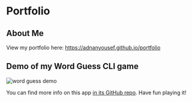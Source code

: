 # Portfolio

## About Me
View my portfolio here: https://adnanyousef.github.io/portfolio

## Demo of my Word Guess CLI game
![word guess demo](https://cdn.rawgit.com/adnanyousef/portfolio/master/assets/images/word_guess_demo.svg)

You can find more info on this app [in its GitHub repo](https://github.com/adnanyousef/word-guess-cli). Have fun playing it!